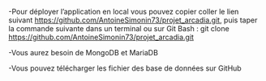 -Pour déployer l’application en local vous pouvez copier coller le lien suivant https://github.com/AntoineSimonin73/projet_arcadia.git, puis taper la commande suivante dans un terminal ou sur Git Bash : git clone https://github.com/AntoineSimonin73/projet_arcadia.git

-Vous aurez besoin de MongoDB et MariaDB

-Vous pouvez télécharger les fichier des base de données sur GitHub
